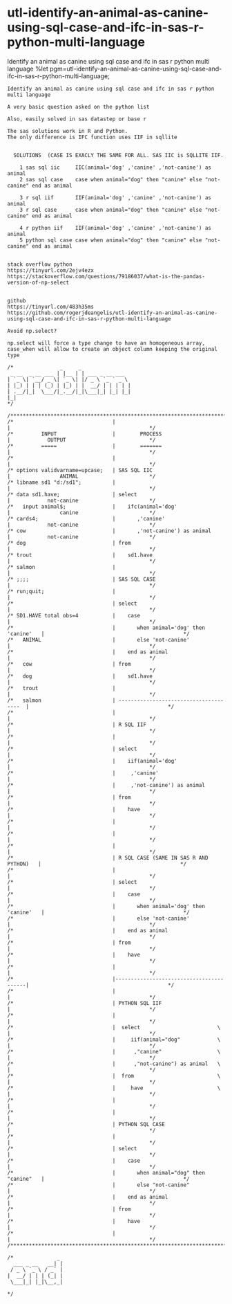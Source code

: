 # utl-identify-an-animal-as-canine-using-sql-case-and-ifc-in-sas-r-python-multi-language
Identify an animal as canine using sql case and ifc in sas r python multi language 
    %let pgm=utl-identify-an-animal-as-canine-using-sql-case-and-ifc-in-sas-r-python-multi-language;

    Identify an animal as canine using sql case and ifc in sas r python multi language

    A very basic question asked on the python list

    Also, easily solved in sas datastep or base r

    The sas solutions work in R and Python.
    The only difference is IFC function uses IIF in sqllite


      SOLUTIONS  (CASE IS EXACLY THE SAME FOR ALL. SAS IIC is SQLLITE IIF.

        1 sas sql iic     IIC(animal='dog' ,'canine' ,'not-canine') as animal
        2 sas sql case    case when animal="dog" then "canine" else "not-canine" end as animal

        3 r sql iif       IIF(animal='dog' ,'canine' ,'not-canine') as animal
        3 r sql case      case when animal="dog" then "canine" else "not-canine" end as animal

        4 r python iif    IIF(animal='dog' ,'canine' ,'not-canine') as animal
        5 python sql case case when animal="dog" then "canine" else "not-canine" end as animal


    stack overflow python
    https://tinyurl.com/2ejv4ezx
    https://stackoverflow.com/questions/79186037/what-is-the-pandas-version-of-np-select


    github
    https://tinyurl.com/483h35ms
    https://github.com/rogerjdeangelis/utl-identify-an-animal-as-canine-using-sql-case-and-ifc-in-sas-r-python-multi-language

    Avoid np.select?

    np.select will force a type change to have an homogeneous array,
    case_when will allow to create an object column keeping the original type

    /*               _     _
     _ __  _ __ ___ | |__ | | ___ _ __ ___
    | `_ \| `__/ _ \| `_ \| |/ _ \ `_ ` _ \
    | |_) | | | (_) | |_) | |  __/ | | | | |
    | .__/|_|  \___/|_.__/|_|\___|_| |_| |_|
    |_|
    */

    /**************************************************************************************************************************/
    /*                                |                                         |                                             */
    /*         INPUT                  |        PROCESS                          |            OUTPUT                           */
    /*         =====                  |        =======                          |                                             */
    /*                                |                                         |                                             */
    /* options validvarname=upcase;   | SAS SQL IIC                             |                ANIMAL                       */
    /* libname sd1 "d:/sd1";          |                                         |                                             */
    /* data sd1.have;                 | select                                  |            not-canine                       */
    /*   input animal$;               |    ifc(animal='dog'                     |                canine                       */
    /* cards4;                        |       ,'canine'                         |            not-canine                       */
    /* cow                            |       ,'not-canine') as animal          |            not-canine                       */
    /* dog                            | from                                    |                                             */
    /* trout                          |    sd1.have                             |                                             */
    /* salmon                         |                                         |                                             */
    /* ;;;;                           | SAS SQL CASE                            |                                             */
    /* run;quit;                      |                                         |                                             */
    /*                                | select                                  |                                             */
    /* SD1.HAVE total obs=4           |    case                                 |                                             */
    /*                                |       when animal='dog' then 'canine'   |                                             */
    /*   ANIMAL                       |       else 'not-canine'                 |                                             */
    /*                                |    end as animal                        |                                             */
    /*   cow                          | from                                    |                                             */
    /*   dog                          |    sd1.have                             |                                             */
    /*   trout                        |                                         |                                             */
    /*   salmon                       | --------------------------------------  |                                             */
    /*                                |                                         |                                             */
    /*                                | R SQL IIF                               |                                             */
    /*                                |                                         |                                             */
    /*                                | select                                  |                                             */
    /*                                |    iif(animal='dog'                     |                                             */
    /*                                |     ,'canine'                           |                                             */
    /*                                |     ,'not-canine') as animal            |                                             */
    /*                                | from                                    |                                             */
    /*                                |    have                                 |                                             */
    /*                                |                                         |                                             */
    /*                                |                                         |                                             */
    /*                                |                                         |                                             */
    /*                                | R SQL CASE (SAME IN SAS R AND PYTHON)   |                                             */
    /*                                |                                         |                                             */
    /*                                | select                                  |                                             */
    /*                                |    case                                 |                                             */
    /*                                |       when animal='dog' then 'canine'   |                                             */
    /*                                |       else 'not-canine'                 |                                             */
    /*                                |    end as animal                        |                                             */
    /*                                | from                                    |                                             */
    /*                                |    have                                 |                                             */
    /*                                |                                         |                                             */
    /*                                |-----------------------------------------|                                             */
    /*                                |                                         |                                             */
    /*                                | PYTHON SQL IIF                          |                                             */
    /*                                |                                         |                                             */
    /*                                |  select                         \       |                                             */
    /*                                |     iif(animal="dog"            \       |                                             */
    /*                                |      ,"canine"                  \       |                                             */
    /*                                |      ,"not-canine") as animal   \       |                                             */
    /*                                |  from                           \       |                                             */
    /*                                |     have                        \       |                                             */
    /*                                |                                         |                                             */
    /*                                |                                         |                                             */
    /*                                | PYTHON SQL CASE                         |                                             */
    /*                                |                                         |                                             */
    /*                                | select                                  |                                             */
    /*                                |    case                                 |                                             */
    /*                                |       when animal="dog" then "canine"   |                                             */
    /*                                |       else "not-canine"                 |                                             */
    /*                                |    end as animal                        |                                             */
    /*                                | from                                    |                                             */
    /*                                |    have                                 |                                             */
    /*                                |                                         |                                             */
    /**************************************************************************************************************************/

    /*              _
      ___ _ __   __| |
     / _ \ `_ \ / _` |
    |  __/ | | | (_| |
     \___|_| |_|\__,_|

    */
